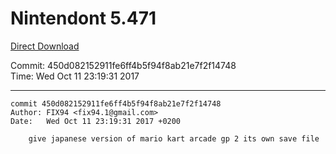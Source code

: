 # Nintendont 5.471
[Direct Download](./Nintendont.zip)

Commit: 450d082152911fe6ff4b5f94f8ab21e7f2f14748  
Time: Wed Oct 11 23:19:31 2017   

-----

```
commit 450d082152911fe6ff4b5f94f8ab21e7f2f14748
Author: FIX94 <fix94.1@gmail.com>
Date:   Wed Oct 11 23:19:31 2017 +0200

    give japanese version of mario kart arcade gp 2 its own save file
```
